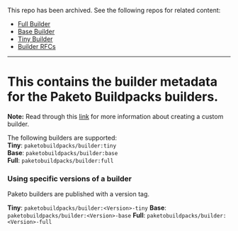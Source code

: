 This repo has been archived. See the following repos for related content:

- [Full Builder](https://github.com/paketo-buildpacks/full-builder)
- [Base Builder](https://github.com/paketo-buildpacks/base-builder)
- [Tiny Builder](https://github.com/paketo-buildpacks/tiny-builder)
- [Builder RFCs](https://github.com/paketo-buildpacks/rfcs/tree/main/text/builders)
_________
# This contains the builder metadata for the Paketo Buildpacks builders. 

**Note:** Read through this [link](https://buildpacks.io/docs/operator-guide/create-a-builder/) for more information about creating a custom builder.

The following builders are supported:  
**Tiny**: `paketobuildpacks/builder:tiny`  
**Base**: `paketobuildpacks/builder:base`  
**Full**: `paketobuildpacks/builder:full`  

### Using specific versions of a builder
Paketo builders are published with a version tag.

**Tiny**: `paketobuildpacks/builder:<Version>-tiny`
**Base**: `paketobuildpacks/builder:<Version>-base`
**Full**: `paketobuildpacks/builder:<Version>-full`
